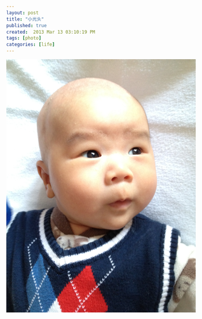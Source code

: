```yaml
---
layout: post
title: "小光头"
published: true
created:  2013 Mar 13 03:10:19 PM
tags: [photo]
categories: [life]
---
```


![xiao guang tou](/images/chengcheng照片.JPG "xiao guang tou")  

